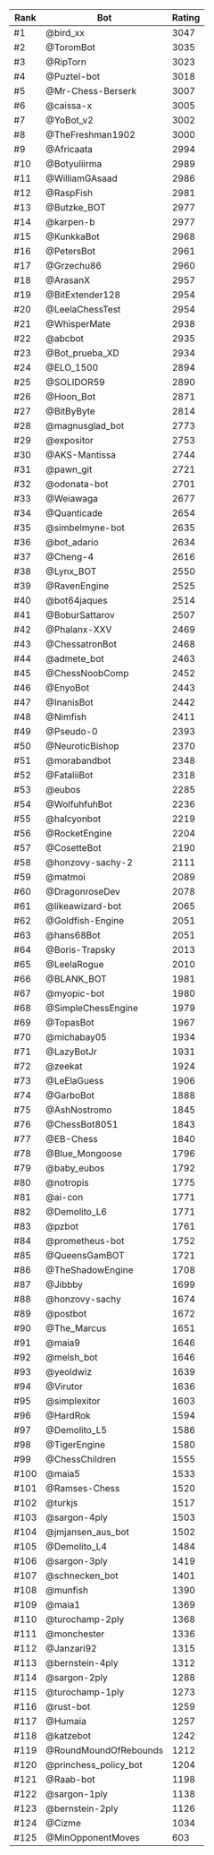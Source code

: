 Rank|Bot|Rating
---|---|---
#1|@bird_xx|3047
#2|@ToromBot|3035
#3|@RipTorn|3023
#4|@Puztel-bot|3018
#5|@Mr-Chess-Berserk|3007
#6|@caissa-x|3005
#7|@YoBot_v2|3002
#8|@TheFreshman1902|3000
#9|@Africaata|2994
#10|@Botyuliirma|2989
#11|@WilliamGAsaad|2986
#12|@RaspFish|2981
#13|@Butzke_BOT|2977
#14|@karpen-b|2977
#15|@KunkkaBot|2968
#16|@PetersBot|2961
#17|@Grzechu86|2960
#18|@ArasanX|2957
#19|@BitExtender128|2954
#20|@LeelaChessTest|2954
#21|@WhisperMate|2938
#22|@abcbot|2935
#23|@Bot_prueba_XD|2934
#24|@ELO_1500|2894
#25|@SOLIDOR59|2890
#26|@Hoon_Bot|2871
#27|@BitByByte|2814
#28|@magnusglad_bot|2773
#29|@expositor|2753
#30|@AKS-Mantissa|2744
#31|@pawn_git|2721
#32|@odonata-bot|2701
#33|@Weiawaga|2677
#34|@Quanticade|2654
#35|@simbelmyne-bot|2635
#36|@bot_adario|2634
#37|@Cheng-4|2616
#38|@Lynx_BOT|2550
#39|@RavenEngine|2525
#40|@bot64jaques|2514
#41|@BoburSattarov|2507
#42|@Phalanx-XXV|2469
#43|@ChessatronBot|2468
#44|@admete_bot|2463
#45|@ChessNoobComp|2452
#46|@EnyoBot|2443
#47|@InanisBot|2442
#48|@Nimfish|2411
#49|@Pseudo-0|2393
#50|@NeuroticBishop|2370
#51|@morabandbot|2348
#52|@FataliiBot|2318
#53|@eubos|2285
#54|@WolfuhfuhBot|2236
#55|@halcyonbot|2219
#56|@RocketEngine|2204
#57|@CosetteBot|2190
#58|@honzovy-sachy-2|2111
#59|@matmoi|2089
#60|@DragonroseDev|2078
#61|@likeawizard-bot|2065
#62|@Goldfish-Engine|2051
#63|@hans68Bot|2051
#64|@Boris-Trapsky|2013
#65|@LeelaRogue|2010
#66|@BLANK_BOT|1981
#67|@myopic-bot|1980
#68|@SimpleChessEngine|1979
#69|@TopasBot|1967
#70|@michabay05|1934
#71|@LazyBotJr|1931
#72|@zeekat|1924
#73|@LeElaGuess|1906
#74|@GarboBot|1888
#75|@AshNostromo|1845
#76|@ChessBot8051|1843
#77|@EB-Chess|1840
#78|@Blue_Mongoose|1796
#79|@baby_eubos|1792
#80|@notropis|1775
#81|@ai-con|1771
#82|@Demolito_L6|1771
#83|@pzbot|1761
#84|@prometheus-bot|1752
#85|@QueensGamBOT|1721
#86|@TheShadowEngine|1708
#87|@Jibbby|1699
#88|@honzovy-sachy|1674
#89|@postbot|1672
#90|@The_Marcus|1651
#91|@maia9|1646
#92|@melsh_bot|1646
#93|@yeoldwiz|1639
#94|@Virutor|1636
#95|@simplexitor|1603
#96|@HardRok|1594
#97|@Demolito_L5|1586
#98|@TigerEngine|1580
#99|@ChessChildren|1555
#100|@maia5|1533
#101|@Ramses-Chess|1520
#102|@turkjs|1517
#103|@sargon-4ply|1503
#104|@jmjansen_aus_bot|1502
#105|@Demolito_L4|1484
#106|@sargon-3ply|1419
#107|@schnecken_bot|1401
#108|@munfish|1390
#109|@maia1|1369
#110|@turochamp-2ply|1368
#111|@monchester|1336
#112|@Janzari92|1315
#113|@bernstein-4ply|1312
#114|@sargon-2ply|1288
#115|@turochamp-1ply|1273
#116|@rust-bot|1259
#117|@Humaia|1257
#118|@katzebot|1242
#119|@RoundMoundOfRebounds|1212
#120|@princhess_policy_bot|1204
#121|@Raab-bot|1198
#122|@sargon-1ply|1138
#123|@bernstein-2ply|1126
#124|@Cizme|1034
#125|@MinOpponentMoves|603
